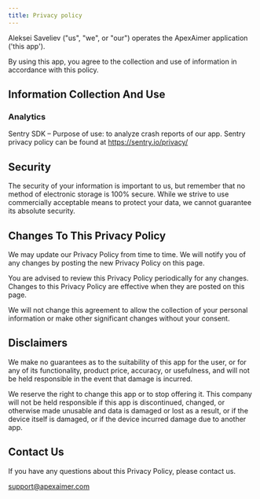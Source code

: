 ```yaml
---
title: Privacy policy
---
```


Aleksei Saveliev ("us", "we", or "our") operates the ApexAimer application ('this app').

By using this app, you agree to the collection and use of information in accordance with this policy.

## Information Collection And Use

### Analytics

Sentry SDK – Purpose of use: to analyze crash reports of our app. Sentry privacy policy can be found at https://sentry.io/privacy/

## Security

The security of your information is important to us, but remember that no method of electronic storage is 100% secure. While we strive to use commercially acceptable means to protect your data, we cannot guarantee its absolute security.

## Changes To This Privacy Policy

We may update our Privacy Policy from time to time. We will notify you of any changes by posting the new Privacy Policy on this page.

You are advised to review this Privacy Policy periodically for any changes. Changes to this Privacy Policy are effective when they are posted on this page.

We will not change this agreement to allow the collection of your personal information or make other significant changes without your consent.

## Disclaimers

We make no guarantees as to the suitability of this app for the user, or for any of its functionality, product price, accuracy, or usefulness, and will not be held responsible in the event that damage is incurred.

We reserve the right to change this app or to stop offering it. This company will not be held responsible if this app is discontinued, changed, or otherwise made unusable and data is damaged or lost as a result, or if the device itself is damaged, or if the device incurred damage due to another app.

## Contact Us

If you have any questions about this Privacy Policy, please contact us.

support@apexaimer.com
